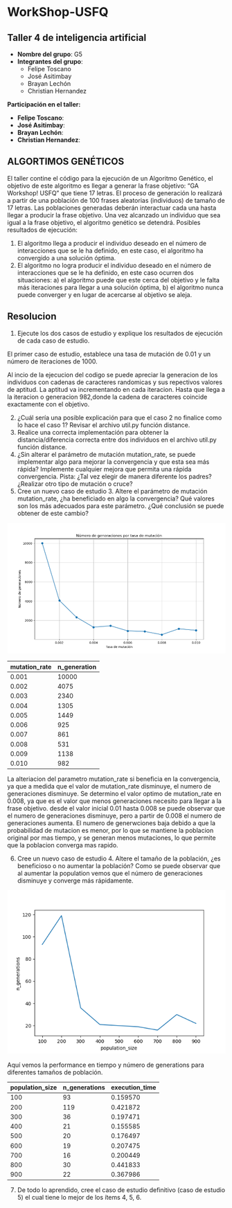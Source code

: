 # WorkShop-USFQ
## Taller 4 de inteligencia artificial

- **Nombre del grupo**: G5
- **Integrantes del grupo**:
  * Felipe Toscano
  * José Asitimbay
  * Brayan Lechón
  * Christian Hernandez

**Participación en el taller:**
  * **Felipe Toscano**: 
  * **José Asitimbay**: 
  * **Brayan Lechón**: 
  * **Christian Hernandez**: 


## ALGORTIMOS GENÉTICOS
El taller contine el código para la ejecución 
de un Algoritmo Genético, el objetivo de este algoritmo es llegar a generar la frase objetivo: “GA Workshop! USFQ” que tiene 17 letras. El
proceso de generación lo realizará a partir de 
una población de 100 frases aleatorias (individuos) de tamaño de 17 letras. Las poblaciones generadas deberán interactuar cada una
hasta llegar a producir la frase objetivo. Una 
vez alcanzado un individuo que sea igual a la frase objetivo, el algoritmo genético se detendrá.
Posibles resultados de ejecución:
1. El algoritmo llega a producir el individuo deseado en el número de interacciones que se le
ha definido, en este caso, el algoritmo ha convergido a una solución óptima.
2. El algoritmo no logra producir el individuo deseado en el número de interacciones que se
le ha definido, en este caso ocurren dos 
   situaciones: 
a) el algoritmo puede que este cerca del objetivo y le falta más iteraciones para llegar a una solución óptima, 
b) el algoritmo nunca puede converger y en lugar de acercarse al objetivo se aleja.



## Resolucion
1. Ejecute los dos casos de estudio y explique los resultados de ejecución de cada caso de
estudio.

El primer caso de estudio, establece una tasa 
de mutación de 0.01 y un número de iteraciones 
de 1000.

Al incio de la ejecucion del codigo se puede 
apreciar la generacion de los individuos con 
cadenas de caracteres randomicas y sus 
repectivos valores de aptitud. La aptitud va 
incrementando en cada iteracion. Hasta que 
llega a la iteracion o generacion 982,donde la 
cadena de caracteres coincide exactamente con 
el objetivo.


2. ¿Cuál sería una posible explicación para que el caso 2 no finalice como lo hace el caso 1?
Revisar el archivo util.py función distance.
3. Realice una correcta implementación para 
   obtener la distancia/diferencia correcta entre dos individuos en el archivo util.py función distance.
4. ¿Sin alterar el parámetro de mutación mutation_rate, se puede implementar algo para
mejorar la convergencia y que esta sea más rápida? Implemente cualquier mejora que
permita una rápida convergencia. Pista: ¿Tal vez elegir de manera diferente los padres?
¿Realizar otro tipo de mutación o cruce?
5. Cree un nuevo caso de estudio 3. Altere el parámetro de mutación mutation_rate, ¿ha beneficiado en algo la convergencia? Qué valores son los más adecuados para este
parámetro. ¿Qué conclusión se puede obtener de este cambio?

![](Taller4/AlgoritmosGeneticos/Images/img_5.png)

| mutation_rate | n_generation |
|---------------|--------------|
| 0.001         | 10000        |
| 0.002         | 4075         |
| 0.003         | 2340         |
| 0.004         | 1305         |
| 0.005         | 1449         |
| 0.006         | 925          |
| 0.007         | 861          |
| 0.008         | 531          |
| 0.009         | 1138         |
| 0.010         | 982          |

La alteriacion del parametro mutation_rate si beneficia en la convergencia, ya que a medida que el valor de mutation_rate disminuye, el numero de generaciones disminuye.
Se determino el valor optimo de mutation_rate en 0.008, ya que es el valor que menos generaciones necesito para llegar a la frase objetivo.
desde el valor inicial 0.01 hasta 0.008 se puede observar que el numero de generaciones disminuye, pero a partir de 0.008 el numero de generaciones aumenta.
El numero de generwciones baja debido a que la probabilidad de mutacion es menor, por lo que se mantiene la poblacion original por mas tiempo, y se generan menos mutaciones, lo que permite que la poblacion converga mas rapido.


6. Cree un nuevo caso de estudio 4. Altere el tamaño de la población, ¿es beneficioso o no
aumentar la población?
Como se puede observar que al aumentar la population vemos que el número de generaciones disminuye y converge más rápidamente.

![](Taller4/AlgoritmosGeneticos/images/population_vs_ngenerations.png)

Aquí vemos la performance en tiempo y número de generations para diferentes tamaños de población.


| population_size | n_generations | execution_time |
|-----------------|---------------|----------------|
|             100 |            93 |       0.159570 |
|             200 |           119 |       0.421872 |
|             300 |            36 |       0.197471 |
|             400 |            21 |       0.155585 |
|             500 |            20 |       0.176497 |
|             600 |            19 |       0.207475 |
|             700 |            16 |       0.200449 |
|             800 |            30 |       0.441833 |
|             900 |            22 |       0.367986 |


7. De todo lo aprendido, cree el caso de estudio definitivo (caso de estudio 5) el cual tiene lo
mejor de los ítems 4, 5, 6.


